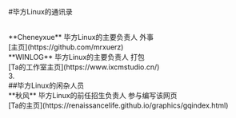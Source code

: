 #毕方Linux的通讯录

<br>
**Cheneyxue** 毕方Linux的主要负责人 外事 
<br>
[主页](https://github.com/mrxuerz)
<br>
**WINLOG**    毕方Linux的主要负责人 打包 
<br>
[Ta的工作室主页](https://www.ixcmstudio.cn/)
<br>
3.
<br>
##毕方Linux的闲杂人员
<br>
**秋风** 毕方Linux的前任招生负责人 参与编写该网页 
<br>
[Ta的主页](https://renaissancelife.github.io/graphics/gqindex.html)
